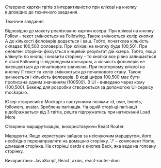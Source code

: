 Створено картки твітів з інтерактивністю при клікові на кнопку відповідно до
технічного завдання.

Технічне завдання

Відповідно до макету реалізовано картки юзера. При клікові на кнопку Follow -
текст змінюється на Following. Також змінюється колір кнопки. А до кількості
фоловерів додається і ваш. Тобто, початкова кількість складає 100,500 фоловерів.
При клікові на кнопку буде 100,501. При оновлені сторінки фіксується кінцевий
результат дій юзера. Тобто, якщо клікнути по кнопці і оновити сторінку - то
кнопка все рівно залишається в стані Following із відповідним кольором, а
кількість фоловерів не зменшується до початкового значення. При повторному
клікові на кнопку її текст та колір змінюються до початкового стану. Також
змінюється і кількість фоловерів. В коді цифра 100,500 має бути прописана одним
значенням (100500). В UI - виведено через кому (100,500). Бекенд для розробки
створюється за допомогою UI-сервісу mockapi.io.

Юзер створений в Mockapi з наступними полями: id, user, tweets, followers,
avatar. Зроблена пагінація. На одній сторінці пагінації відображається від 3
твітів, решта підгружатись при натисканні Load More

Створено маршрутизацію, використовуючи React Router.

Маршрути. Якщо користувач зайшов за неіснуючим маршрутом, його необхідно
перенаправляти на домашню сторінку. '/' – компонент Home, домашня сторінка. На
сторінці cards є кнопка Back, яка веде на головну сторінку.

Використано: JavaScript, React, axios, react-router-dom
